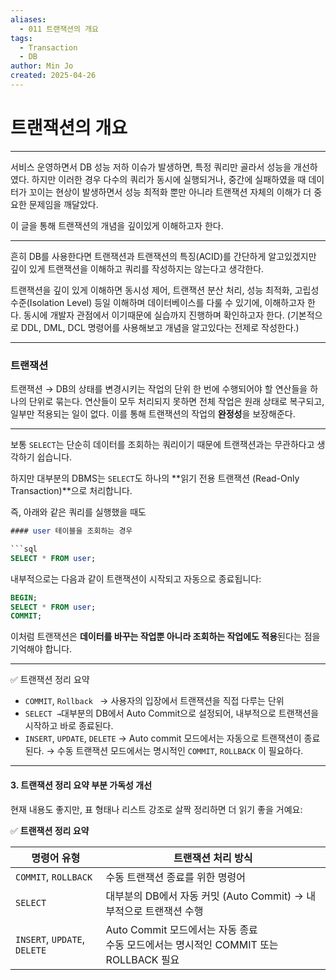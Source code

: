 ```yaml
---
aliases:
  - 011 트랜잭션의 개요
tags:
  - Transaction
  - DB
author: Min Jo
created: 2025-04-26
---
```


# 트랜잭션의 개요 
---

서비스 운영하면서 DB 성능 저하 이슈가 발생하면, 특정 쿼리만 골라서 성능을 개선하였다.
하지만 이러한 경우 다수의 쿼리가 동시에 실행되거나, 중간에 실패하였을 때 데이터가 꼬이는 현상이 발생하면서 성능 최적화 뿐만 아니라 트랜잭션 자체의 이해가 더 중요한 문제임을 깨달았다.

이 글을 통해 트랜잭션의 개념을 깊이있게 이해하고자 한다.

---

흔히 DB를 사용한다면 트랜잭션과 트랜잭션의 특징(ACID)를 간단하게 알고있겠지만 
깊이 있게 트랜잭션을 이해하고 쿼리를 작성하지는 않는다고 생각한다.

트랜잭션을 깊이 있게 이해하면 동시성 제어, 트랜잭션 분산 처리, 성능 최적화, 고립성 수준(Isolation Level) 등일 이해하며 데이터베이스를 
다룰 수 있기에, 이해하고자 한다. 동시에 개발자 관점에서 이기때문에 실습까지 진행하며 확인하고자 한다.  (기본적으로 DDL, DML, DCL 명령어를 사용해보고 개념을 알고있다는 전제로 작성한다.)

---

### 트랜잭션 

트랜잭션 → DB의 상태를 변경시키는 작업의 단위 
한 번에 수행되어야 할 연산들을 하나의 단위로 묶는다.
연산들이 모두 처리되지 못하면 전체 작업은 원래 상태로 복구되고, 일부만 적용되는 일이 없다.
이를 통해 트랜잭션의 작업의 **완정성**을 보장해준다.

---

보통 `SELECT`는 단순히 데이터를 조회하는 쿼리이기 때문에 트랜잭션과는 무관하다고 생각하기 쉽습니다.

하지만 대부분의 DBMS는 `SELECT`도 하나의 **읽기 전용 트랜잭션 (Read-Only Transaction)**으로 처리합니다.

즉, 아래와 같은 쿼리를 실행했을 때도

```sql
#### user 테이블을 조회하는 경우 

```sql
SELECT * FROM user; 
```

내부적으로는 다음과 같이 트랜잭션이 시작되고 자동으로 종료됩니다:

```sql 
BEGIN;
SELECT * FROM user;
COMMIT;
```

이처럼 트랜잭션은 **데이터를 바꾸는 작업뿐 아니라 조회하는 작업에도 적용**된다는 점을 기억해야 합니다.

----

✅ 트랜잭션 정리 요약
- `COMMIT`, `Rollback `
  → 사용자의 입장에서 트랜잭션을 직접 다루는 단위
- `SELECT
  →`대부분의 DB에서 Auto Commit으로 설정되어, 내부적으로 트랜잭션을 시작하고 바로 종료된다. 
- `INSERT`, `UPDATE`, `DELETE` 
   → Auto commit 모드에서는 자동으로 트랜잭션이 종료된다.
   → 수동 트랜잭션 모드에서는 명시적인  `COMMIT`, `ROLLBACK` 이 필요하다.

---



#### 3. 트랜잭션 정리 요약 부분 가독성 개선

현재 내용도 좋지만, 표 형태나 리스트 강조로 살짝 정리하면 더 읽기 좋을 거예요:

✅ **트랜잭션 정리 요약**

| 명령어 유형         | 트랜잭션 처리 방식                                      |
|--------------------|--------------------------------------------------------|
| `COMMIT`, `ROLLBACK` | 수동 트랜잭션 종료를 위한 명령어                         |
| `SELECT`            | 대부분의 DB에서 자동 커밋 (Auto Commit) → 내부적으로 트랜잭션 수행 |
| `INSERT`, `UPDATE`, `DELETE` | Auto Commit 모드에서는 자동 종료<br>수동 모드에서는 명시적인 COMMIT 또는 ROLLBACK 필요 |


